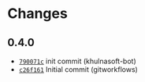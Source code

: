 # Changes

## 0.4.0

- [`790071c`](https://github.com/khulnasoft-lab/l10nify/commit/790071c2195fa285c8bbd7f28015122aa5b07796)
  init commit (khulnasoft-bot)
- [`c26f161`](https://github.com/khulnasoft-lab/l10nify/commit/c26f161e55ec82ada8ceb57ff1f0c8a3d14387b2)
  Initial commit (gitworkflows)
